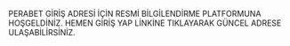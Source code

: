PERABET GİRİŞ ADRESİ İÇİN RESMİ BİLGİLENDİRME PLATFORMUNA HOŞGELDİNİZ. HEMEN GİRİŞ YAP LİNKİNE TIKLAYARAK GÜNCEL ADRESE ULAŞABİLİRSİNİZ.
